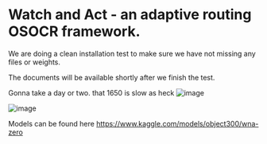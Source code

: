# Watch and Act - an adaptive routing OSOCR framework.

We are doing a clean installation test to make sure we have not missing any files or weights. 

The documents will be available shortly after we finish the test.

Gonna take a day or two. that 1650 is slow as heck
![image](https://github.com/user-attachments/assets/ed43e482-77f9-4647-8dcc-08880e5150fe)


![image](https://github.com/user-attachments/assets/4dce0057-8dca-4aab-b401-f2d31e025f6e)

Models can be found here 
https://www.kaggle.com/models/object300/wna-zero

